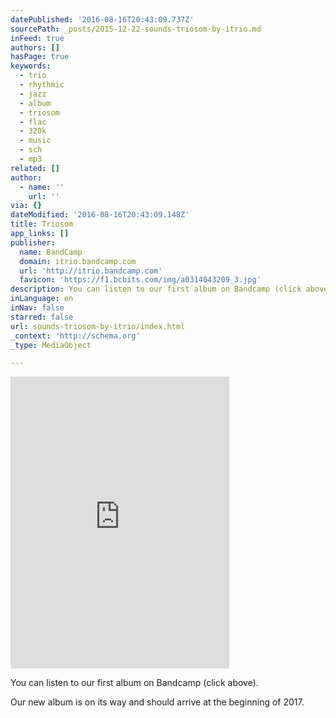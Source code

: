 ```yaml
---
datePublished: '2016-08-16T20:43:09.737Z'
sourcePath: _posts/2015-12-22-sounds-triosom-by-itrio.md
inFeed: true
authors: []
hasPage: true
keywords:
  - trio
  - rhythmic
  - jazz
  - album
  - triosom
  - flac
  - 320k
  - music
  - sch
  - mp3
related: []
author:
  - name: ''
    url: ''
via: {}
dateModified: '2016-08-16T20:43:09.148Z'
title: Triosom
app_links: []
publisher:
  name: BandCamp
  domain: itrio.bandcamp.com
  url: 'http://itrio.bandcamp.com'
  favicon: 'https://f1.bcbits.com/img/a0314043209_3.jpg'
description: You can listen to our first album on Bandcamp (click above).
inLanguage: en
inNav: false
starred: false
url: sounds-triosom-by-itrio/index.html
_context: 'http://schema.org'
_type: MediaObject

---
```

<iframe src="https://cdn.embedly.com/widgets/media.html?src=https%3A%2F%2Fbandcamp.com%2FEmbeddedPlayer%2Fv%3D2%2Falbum%3D1634339132%2Fsize%3Dlarge%2Flinkcol%3D0084B4%2Fnotracklist%3Dtrue%2Ftwittercard%3Dtrue%2F&amp;url=https%3A%2F%2Fitrio.bandcamp.com%2F&amp;image=https%3A%2F%2Ff1.bcbits.com%2Fimg%2Fa0314043209_5.jpg&amp;key=b7d04c9b404c499eba89ee7072e1c4f7&amp;type=text%2Fhtml&amp;schema=bandcamp" width="350" height="467" scrolling="no" frameborder="0" allowfullscreen="allowfullscreen" style=""></iframe>

You can listen to our first album on Bandcamp (click above).

Our new album is on its way and should arrive at the beginning of 2017\.